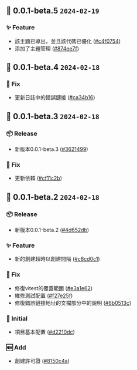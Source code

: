 ## 🎉 0.0.1-beta.5 `2024-02-19`
### ✨ Feature
- 該主題已導出，並且該代碼已優化 ([#c4f0754](https://github.com/kwooshung/Lomind/commit/c4f0754c82ddfcd7cbba9a954bd7808232f2b6c6))
- 添加了主題管理 ([#874ee7f](https://github.com/kwooshung/Lomind/commit/874ee7f6af551364bdba483f37a71c3b9e10eced))

## 🎉 0.0.1-beta.4 `2024-02-18`
### 🐛 Fix
- 更新日誌中的錯誤鏈接 ([#ca34b16](https://github.com/kwooshung/Lomind/commit/ca34b16ef267835ed7f60ca6f94f2cb9c1ed680c))

## 🎉 0.0.1-beta.3 `2024-02-18`
### 📦 Release
- 新版本0.0.1-beta.3 ([#3621499](https://github.com/kwooshung/Lomind/commit/3621499b9c9fc016a78b47233de3c2be2b88803a))
### 🐛 Fix
- 更新依賴 ([#cf11c2b](https://github.com/kwooshung/Lomind/commit/cf11c2ba93de8225a61fd2ecfd388efcbece560c))

## 🎉 0.0.1-beta.2 `2024-02-18`
### 📦 Release
- 新版本0.0.1-beta.2 ([#4d652db](https://github.com/kwooshung/Lomind/commit/4d652db45f136b51e00f202a0252af834d71163c))
### ✨ Feature
- 新的創建超時以創建間隔 ([#c8cd0c1](https://github.com/kwooshung/Lomind/commit/c8cd0c18b29893fee6e57e0c05158e8586bd9a1a))
### 🐛 Fix
- 修復vitest的覆蓋範圍 ([#e3a1e62](https://github.com/kwooshung/Lomind/commit/e3a1e62a5bf1f5d4a9d05cc4a8a0d2b4ef80a5d8))
- 維修測試配置 ([#f27e25f](https://github.com/kwooshung/Lomind/commit/f27e25f06443838e35184ceb0163da2fe5ce8fbe))
- 修復錯誤鏈接地址的文檔部分中的說明 ([#6b0513c](https://github.com/kwooshung/Lomind/commit/6b0513c88bdfdec8f04afad50dcbf6f107d85812))
### 🍻 Initial
- 項目基本配置 ([#d2210dc](https://github.com/kwooshung/Lomind/commit/d2210dcf798d366476e3024c09a95eb804a4db25))
### 🆕 Add
- 創建許可證 ([#8150c4a](https://github.com/kwooshung/Lomind/commit/8150c4a774d1bb1b16731ecda1e3f95a81929920))